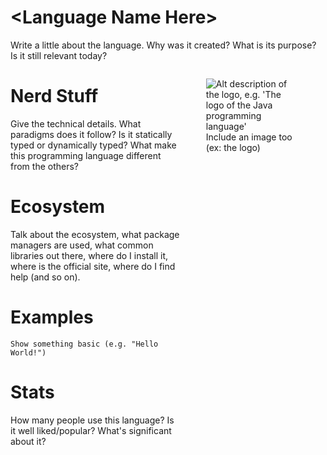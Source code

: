 # \<Language Name Here\>
Write a little about the language. Why was it created? What is its purpose? Is it still relevant today?

<figure style="float: right; width:30%; height:50%; object-fit:contain;">
<img src="https://upload.wikimedia.org/wikipedia/de/e/e1/Java-Logo.svg" alt="Alt description of the logo, e.g. 'The logo of the Java programming language'">
<figcaption>Include an image too (ex: the logo)</figcaption>
</figure>

# Nerd Stuff
Give the technical details. What paradigms does it follow? Is it statically typed or dynamically typed? What make this programming language different from the others?

# Ecosystem
Talk about the ecosystem, what package managers are used, what common libraries out there,
where do I install it, where is the official site, where do I find help (and so on).

# Examples
```
Show something basic (e.g. "Hello World!")
```

# Stats
How many people use this language? Is it well liked/popular?
What's significant about it?
